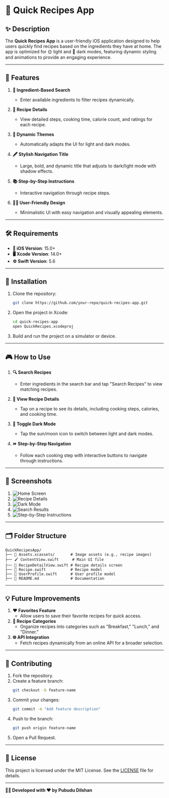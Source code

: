 
# 🍳 Quick Recipes App

## ✨ Description
The **Quick Recipes App** is a user-friendly iOS application designed to help users quickly find recipes based on the ingredients they have at home. The app is optimized for 🌞 light and 🌙 dark modes, featuring dynamic styling and animations to provide an engaging experience.

---

## 🌟 Features
1. **🍴 Ingredient-Based Search**
   - Enter available ingredients to filter recipes dynamically.

2. **📜 Recipe Details**
   - View detailed steps, cooking time, calorie count, and ratings for each recipe.

3. **🎨 Dynamic Themes**
   - Automatically adapts the UI for light and dark modes.

4. **🖋️ Stylish Navigation Title**
   - Large, bold, and dynamic title that adjusts to dark/light mode with shadow effects.

5. **📚 Step-by-Step Instructions**
   - Interactive navigation through recipe steps.

6. **👩‍🍳 User-Friendly Design**
   - Minimalistic UI with easy navigation and visually appealing elements.

---

## 🛠️ Requirements
- **📱 iOS Version**: 15.0+
- **🖥️ Xcode Version**: 14.0+
- **⚙️ Swift Version**: 5.6

---

## 🚀 Installation
1. Clone the repository:
   ```bash
   git clone https://github.com/your-repo/quick-recipes-app.git
   ```
2. Open the project in Xcode:
   ```bash
   cd quick-recipes-app
   open QuickRecipes.xcodeproj
   ```
3. Build and run the project on a simulator or device.

---

## 🎮 How to Use
1. **🔍 Search Recipes**
   - Enter ingredients in the search bar and tap "Search Recipes" to view matching recipes.

2. **📖 View Recipe Details**
   - Tap on a recipe to see its details, including cooking steps, calories, and cooking time.

3. **🌙 Toggle Dark Mode**
   - Tap the sun/moon icon to switch between light and dark modes.

4. **⏩ Step-by-Step Navigation**
   - Follow each cooking step with interactive buttons to navigate through instructions.

---

## 📸 Screenshots
1. ![Home Screen](home-screen.png)
2. ![Recipe Details](recipe-details.png)
3. ![Dark Mode](dark-mode.png)
4. ![Search Results](search-result.png)
5. ![Step-by-Step Instructions](step-by-step.png)



---

## 🗂️ Folder Structure
```
QuickRecipesApp/
├── 🍎 Assets.xcassets/       # Image assets (e.g., recipe images)
├── 🖌️ ContentView.swift      # Main UI file
├── 📖 RecipeDetailView.swift # Recipe details screen
├── 🍴 Recipe.swift           # Recipe model
├── 👤 UserProfile.swift      # User profile model
├── 📄 README.md              # Documentation
```

---

## 💡 Future Improvements
1. **❤️ Favorites Feature**
   - Allow users to save their favorite recipes for quick access.
2. **📂 Recipe Categories**
   - Organize recipes into categories such as "Breakfast," "Lunch," and "Dinner."
3. **🌐 API Integration**
   - Fetch recipes dynamically from an online API for a broader selection.

---

## 🤝 Contributing
1. Fork the repository.
2. Create a feature branch:
   ```bash
   git checkout -b feature-name
   ```
3. Commit your changes:
   ```bash
   git commit -m "Add feature description"
   ```
4. Push to the branch:
   ```bash
   git push origin feature-name
   ```
5. Open a Pull Request.

---

## 📜 License
This project is licensed under the MIT License. See the [LICENSE](Apptora) file for details.

---

**👨‍💻 Developed with ❤️ by Pubudu Dilshan**
